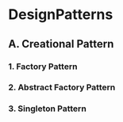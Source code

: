 # DesignPatterns

## A. Creational Pattern

### 1. Factory Pattern

### 2. Abstract Factory Pattern

### 3. Singleton Pattern